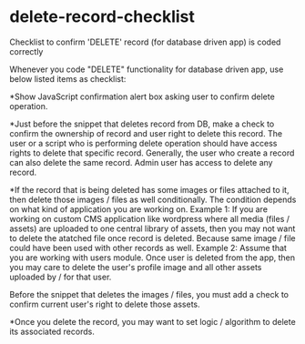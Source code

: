 delete-record-checklist
=======================

Checklist to confirm 'DELETE' record (for database driven app) is coded correctly

Whenever you code "DELETE" functionality for database driven app, use below listed items as checklist:

*Show JavaScript confirmation alert box asking user to confirm delete operation.

*Just before the snippet that deletes record from DB, make a check to confirm the ownership of record and user right to delete this record. The user or a script who is performing delete operation should have access rights to delete that specific record.
Generally, the user who create a record can also delete the same record. Admin user has access to delete any record. 

*If the record that is being deleted has some images or files attached to it, then delete those images / files as well conditionally. The condition depends on what kind of application you are working on. 
Example 1:
If you are working on custom CMS application like wordpress where all media (files / assets) are uploaded to one central library of assets, then you may not want to delete the atatched file once record is deleted. Because same image / file could have been used with other records as well.
Example 2:
Assume that you are working with users module. Once user is deleted from the app, then you may care to delete the user's profile image and all other assets uploaded by / for that user.

Before the snippet that deletes the images / files, you must add a check to confirm current user's right to delete those assets.  

*Once you delete the record,  you may want to set logic / algorithm to delete its associated records.


